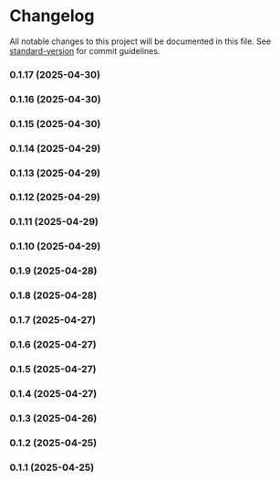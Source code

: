 # Changelog

All notable changes to this project will be documented in this file. See [standard-version](https://github.com/conventional-changelog/standard-version) for commit guidelines.

### 0.1.17 (2025-04-30)

### 0.1.16 (2025-04-30)

### 0.1.15 (2025-04-30)

### 0.1.14 (2025-04-29)

### 0.1.13 (2025-04-29)

### 0.1.12 (2025-04-29)

### 0.1.11 (2025-04-29)

### 0.1.10 (2025-04-29)

### 0.1.9 (2025-04-28)

### 0.1.8 (2025-04-28)

### 0.1.7 (2025-04-27)

### 0.1.6 (2025-04-27)

### 0.1.5 (2025-04-27)

### 0.1.4 (2025-04-27)

### 0.1.3 (2025-04-26)

### 0.1.2 (2025-04-25)

### 0.1.1 (2025-04-25)
